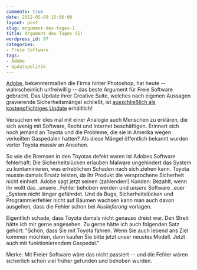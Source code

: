 ```yaml
---
comments: true
date: 2012-05-09 15:06:00
layout: post
slug: argument-des-tages-1
title: Argument des Tages (1)
wordpress_id: 97
categories:
- Freie Software
tags:
- Adobe
- Updatepolitik
---
```


[Adobe](http://adobe.com/), bekanntermaßen die Firma hinter Photoshop, hat heute -- wahrscheinlich unfreiwillig -- das beste Argument für Freie Software gebracht. Das Update ihrer Creative Suite, welches nach eigenen Aussagen gravierende Sicherheitsmängel schließt, ist [ausschließlich als kostenpflichtiges Update](http://www.heise.de/newsticker/meldung/Adobe-kassiert-fuer-Sicherheits-Updates-zu-Photoshop-Co-1571129.html) erhältlich!

Versuchen wir dies mal mit einer Analogie auch Menschen zu erklären, die sich wenig mit Software, Recht und Internet beschäftigen. Erinnert sich noch jemand an Toyota und die Probleme, die sie in Amerika wegen verkeilten Gaspedalen hatten? Als diese Mängel öffentlich bekannt wurden verlor Toyota massiv an Ansehen.

So wie die Bremsen in den Toyotas defekt waren ist Adobes Software fehlerhaft: Die Sicherheitslücken erlauben Malware ungehindert das System zu kontaminieren, was erheblichen Schaden nach sich ziehen kann. Toyota musste damals Ersatz leisten, da ihr Produkt die versprochene Sicherheit nicht einhielt. Adobe sagt jetzt seinen (zahlenden!) Kunden: Bezahlt, wenn ihr wollt das _unsere _Fehler behoben werden und _unsere_ Software _euer _System nicht länger gefährdet. Und da Bugs, Sicherheitslücken und Programmierfehler nicht auf Bäumen wachsen kann man auch davon ausgehen, dass die Fehler schon bei _Auslieferung_ vorlagen.

Eigentlich schade, dass Toyota damals nicht genauso dreist war. Den Streit hätte ich mir gerne angesehen. Zu gerne hätte ich auch folgenden Satz gehört: "Schön, dass Sie mit Toyota fahren. Wenn Sie auch lebend ans Ziel kommen möchten, dann kaufen Sie bitte jetzt unser neustes Modell. Jetzt auch mit funktionierendem Gaspedal."

Merke: Mit Freier Software wäre das nicht passiert -- und die Fehler wären sicherlich schon viel früher gefunden und behoben wurden.

